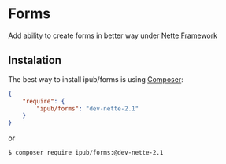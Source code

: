 # Forms

Add ability to create forms in better way under [Nette Framework](http://nette.org/)

## Instalation

The best way to install ipub/forms is using  [Composer](http://getcomposer.org/):


```json
{
	"require": {
		"ipub/forms": "dev-nette-2.1"
	}
}
```

or

```sh
$ composer require ipub/forms:@dev-nette-2.1
```
